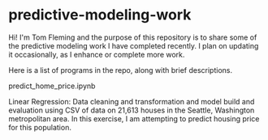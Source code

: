 # predictive-modeling-work

Hi! I'm Tom Fleming and the purpose of this repository is to share some of the predictive modeling work I have completed recently. I plan on updating it occasionally, as I enhance or complete more work.

Here is a list of programs in the repo, along with brief descriptions.


predict_home_price.ipynb

Linear Regression: Data cleaning and transformation and model build and evaluation using CSV of data on 21,613 houses in the Seattle, Washington metropolitan area. In this exercise, I am attempting to predict housing price for this population. 